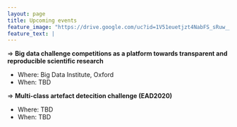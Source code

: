 ```yaml
---
layout: page
title: Upcoming events
feature_image: "https://drive.google.com/uc?id=1V51euetjzt4NabFS_sRuw__8l2RnvefY"
feature_text: |
---
```



=> **Big data challenge competitions as a platform towards transparent and reproducible scientific research**
- Where: Big Data Institute, Oxford
- When: TBD


=> **Multi-class artefact detecition challenge (EAD2020)**
- Where: TBD
- When: TBD



